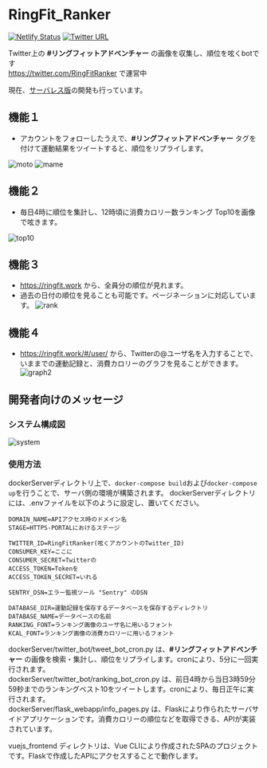 # RingFit_Ranker
[![Netlify Status](https://api.netlify.com/api/v1/badges/2bd9f8b4-7b47-4709-a83a-e709afeff1f6/deploy-status)](https://app.netlify.com/sites/ringfit/deploys)
[![Twitter URL](https://img.shields.io/twitter/follow/RingFitRanker?style=social)](https://twitter.com/RingFitRanker)

Twitter上の <b>#リングフィットアドベンチャー</b> の画像を収集し、順位を呟くbotです<br>
https://twitter.com/RingFitRanker で運営中

現在、[サーバレス版](https://github.com/Nemurino-kai/RingFit_Ranker_Serverless)の開発も行っています。

## 機能１
- アカウントをフォローしたうえで、<b>#リングフィットアドベンチャー</b> タグを付けて運動結果をツイートすると、順位をリプライします。

![moto](https://user-images.githubusercontent.com/40136659/95277065-ddd0fc00-0887-11eb-9ece-bee6b76955fe.jpg)
![mame](https://user-images.githubusercontent.com/40136659/95277166-196bc600-0888-11eb-8666-43365546de63.jpg)

## 機能２
- 毎日4時に順位を集計し、12時頃に消費カロリー数ランキング Top10を画像で呟きます。

![top10](https://user-images.githubusercontent.com/40136659/84641755-78eb4200-af36-11ea-802d-18bb9300c749.png)

## 機能３
- https://ringfit.work から、全員分の順位が見れます。
- 過去の日付の順位を見ることも可能です。ページネーションに対応しています。
![rank](https://user-images.githubusercontent.com/40136659/103138235-d0ebd800-4713-11eb-8a1e-607b83daa477.png)

## 機能４
- https://ringfit.work/#/user/ から、Twitterの@ユーザ名を入力することで、いままでの運動記録と、消費カロリーのグラフを見ることができます。
![graph2](https://user-images.githubusercontent.com/40136659/95273961-7020d200-087f-11eb-87d0-e8b76e266791.png)

## 開発者向けのメッセージ
### システム構成図
![system](https://user-images.githubusercontent.com/40136659/103154913-74092400-47de-11eb-848c-a9a63798805b.png)


### 使用方法
dockerServerディレクトリ上で、`docker-compose build`および`docker-compose up`を行うことで、サーバ側の環境が構築されます。
dockerServerディレクトリには、.envファイルを以下のように設定し、置いてください。

```.env
DOMAIN_NAME=APIアクセス時のドメイン名
STAGE=HTTPS-PORTALにおけるステージ

TWITTER_ID=RingFitRanker(呟くアカウントのTwitter_ID)
CONSUMER_KEY=ここに
CONSUMER_SECRET=Twitterの
ACCESS_TOKEN=Tokenを
ACCESS_TOKEN_SECRET=いれる

SENTRY_DSN=エラー監視ツール "Sentry" のDSN

DATABASE_DIR=運動記録を保存するデータベースを保存するディレクトリ
DATABASE_NAME=データベースの名前
RANKING_FONT=ランキング画像のユーザ名に用いるフォント
KCAL_FONT=ランキング画像の消費カロリーに用いるフォント
```

dockerServer/twitter_bot/tweet_bot_cron.py は、<b>#リングフィットアドベンチャー</b> の画像を検索・集計し、順位をリプライします。cronにより、5分に一回実行されます。<br>
dockerServer/twitter_bot/ranking_bot_cron.py は、前日4時から当日3時59分59秒までのランキングベスト10をツイートします。cronにより、毎日正午に実行されます。<br>
dockerServer/flask_webapp/info_pages.py は、Flaskにより作られたサーバサイドアプリケーションです。消費カロリーの順位などを取得できる、APIが実装されています。

vuejs_frontend ディレクトリは、Vue CLIにより作成されたSPAのプロジェクトです。Flaskで作成したAPIにアクセスすることで動作します。
